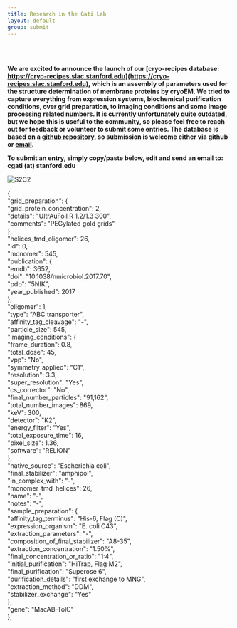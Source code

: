 ```yaml
---
title: Research in the Gati Lab
layout: default
group: submit
---
```


<br><br>


**We are excited to announce the launch of our [cryo-recipes database: https://cryo-recipes.slac.stanford.edu](https://cryo-recipes.slac.stanford.edu), which is an assembly of parameters used for the structure determination of membrane proteins by cryoEM. We tried to capture everything from expression systems, biochemical purification conditions, over grid preparation, to imaging conditions and some image processing related numbers. It is currently unfortunately quite outdated, but we hope this is useful to the community, so please feel free to reach out for feedback or volunteer to submit some entries. The database is based on a [github repository](https://github.com/slaclab/cryo-recipes), so submission is welcome either via github or [email](https://gatic.github.io/gati-lab/submit/).** <br>

**To submit an entry, simply copy/paste below, edit and send an email to: cgati (at) stanford.edu**

<img class="img-fluid mx-auto d-block" src="{{site.baseurl}}/static/img/news/cryo-recipes.png" alt="S2C2">

{<br>
    "grid_preparation": {<br>
      "grid_protein_concentration": 2,<br>
      "details": "UltrAuFoil R 1.2/1.3 300",<br>
      "comments": "PEGylated gold grids"<br>
    },<br>
    "helices_tmd_oligomer": 26,<br>
    "id": 0,<br>
    "monomer": 545,<br>
    "publication": {<br>
      "emdb": 3652,<br>
      "doi": "10.1038/nmicrobiol.2017.70",<br>
      "pdb": "5NIK",<br>
      "year_published": 2017<br>
    },<br>
    "oligomer": 1,<br>
    "type": "ABC transporter",<br>
    "affinity_tag_cleavage": "-",<br>
    "particle_size": 545,<br>
    "imaging_conditions": {<br>
      "frame_duration": 0.8,<br>
      "total_dose": 45,<br>
      "vpp": "No",<br>
      "symmetry_applied": "C1",<br>
      "resolution": 3.3,<br>
      "super_resolution": "Yes",<br>
      "cs_corrector": "No",<br>
      "final_number_particles": "91,162",<br>
      "total_number_images": 869,<br>
      "keV": 300,<br>
      "detector": "K2",<br>
      "energy_filter": "Yes",<br>
      "total_exposure_time": 16,<br>
      "pixel_size": 1.36,<br>
      "software": "RELION"<br>
    },<br>
    "native_source": "Escherichia coli",<br>
    "final_stabilizer": "amphipol",<br>
    "in_complex_with": "-",<br>
    "monomer_tmd_helices": 26,<br>
    "name": "-",<br>
    "notes": "-",<br>
    "sample_preparation": {<br>
      "affinity_tag_terminus": "His-6, Flag (C)",<br>
      "expression_organism": "E. coli C43",<br>
      "extraction_parameters": "-",<br>
      "composition_of_final_stabilizer": "A8-35",<br>
      "extraction_concentration": "1.50%",<br>
      "final_concentration_or_ratio": "1:4",<br>
      "initial_purification": "HiTrap, Flag M2",<br>
      "final_purification": "Superose 6",<br>
      "purification_details": "first exchange to MNG",<br>
      "extraction_method": "DDM",<br>
      "stabilizer_exchange": "Yes"<br>
    },<br>
    "gene": "MacAB-TolC"<br>
  },<br>
